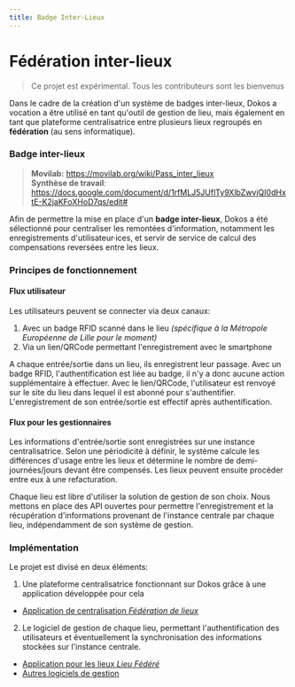 ```yaml
---
title: Badge Inter-Lieux
---
```


# Fédération inter-lieux

> Ce projet est expérimental.
> Tous les contributeurs sont les bienvenus


Dans le cadre de la création d'un système de badges inter-lieux, Dokos a vocation a être utilisé en tant qu'outil de gestion de lieu, mais également en tant que plateforme centralisatrice entre plusieurs lieux regroupés en __fédération__ (au sens informatique).


### Badge inter-lieux

> **Movilab:** https://movilab.org/wiki/Pass_inter_lieux  
> **Synthèse de travail**: https://docs.google.com/document/d/1rfMLJ5JUflTy9XlbZwvjQI0dHxtE-K2jaKFoXHoD7qs/edit#


Afin de permettre la mise en place d'un **badge inter-lieux**, Dokos a été sélectionné pour centraliser les remontées d'information, notamment les enregistrements d'utilisateur·ices, et servir de service de calcul des compensations reversées entre les lieux.

### Principes de fonctionnement

#### Flux utilisateur

Les utilisateurs peuvent se connecter via deux canaux:
1. Avec un badge RFID scanné dans le lieu *(spécifique à la Métropole Européenne de Lille pour le moment)*
2. Via un lien/QRCode permettant l'enregistrement avec le smartphone

A chaque entrée/sortie dans un lieu, ils enregistrent leur passage.
Avec un badge RFID, l'authentification est liée au badge, il n'y a donc aucune action supplémentaire à effectuer.
Avec le lien/QRCode, l'utilisateur est renvoyé sur le site du lieu dans lequel il est abonné pour s'authentifier. L'enregistrement de son entrée/sortie est effectif après authentification.


#### Flux pour les gestionnaires

Les informations d'entrée/sortie sont enregistrées sur une instance centralisatrice.
Selon une périodicité à définir, le système calcule les différences d'usage entre les lieux et détermine le nombre de demi-journées/jours devant être compensés.
Les lieux peuvent ensuite procéder entre eux à une refacturation.

Chaque lieu est libre d'utiliser la solution de gestion de son choix.
Nous mettons en place des API ouvertes pour permettre l'enregistrement et la récupération d'informations provenant de l'instance centrale par chaque lieu, indépendamment de son système de gestion.

### Implémentation

Le projet est divisé en deux éléments:
1. Une plateforme centralisatrice fonctionnant sur Dokos grâce à une application développée pour cela

- [Application de centralisation *Fédération de lieux*](/federation-lieux/venues-federation)

2. Le logiciel de gestion de chaque lieu, permettant l'authentification des utilisateurs et éventuellement la synchronisation des informations stockées sur l'instance centrale.

- [Application pour les lieux *Lieu Fédéré*](/venues-federation/federated-venue)
- [Autres logiciels de gestion](/venues-federation/additional-software)
